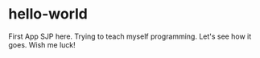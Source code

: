 # hello-world
First App
SJP here. Trying to teach myself programming. Let's see how it goes. Wish me luck!
